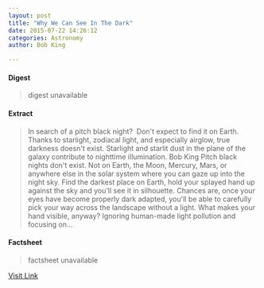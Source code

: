 ```yaml
---
layout: post
title: "Why We Can See In The Dark"
date: 2015-07-22 14:26:12
categories: Astronomy
author: Bob King

---
```



#### Digest
>digest unavailable

#### Extract
>In search of a pitch black night?  Don't expect to find it on Earth. Thanks to starlight, zodiacal light, and especially airglow, true darkness doesn't exist. Starlight and starlit dust in the plane of the galaxy contribute to nighttime illumination. Bob King Pitch black nights don't exist. Not on Earth, the Moon, Mercury, Mars, or anywhere else in the solar system where you can gaze up into the night sky. Find the darkest place on Earth, hold your splayed hand up against the sky and you'll see it in silhouette. Chances are, once your eyes have become properly dark adapted, you'll be able to carefully pick your way across the landscape without a light. What makes your hand visible, anyway? Ignoring human-made light pollution and focusing on...

#### Factsheet
>factsheet unavailable

[Visit Link](http://www.skyandtelescope.com/observing/why-we-can-see-in-the-dark/)


